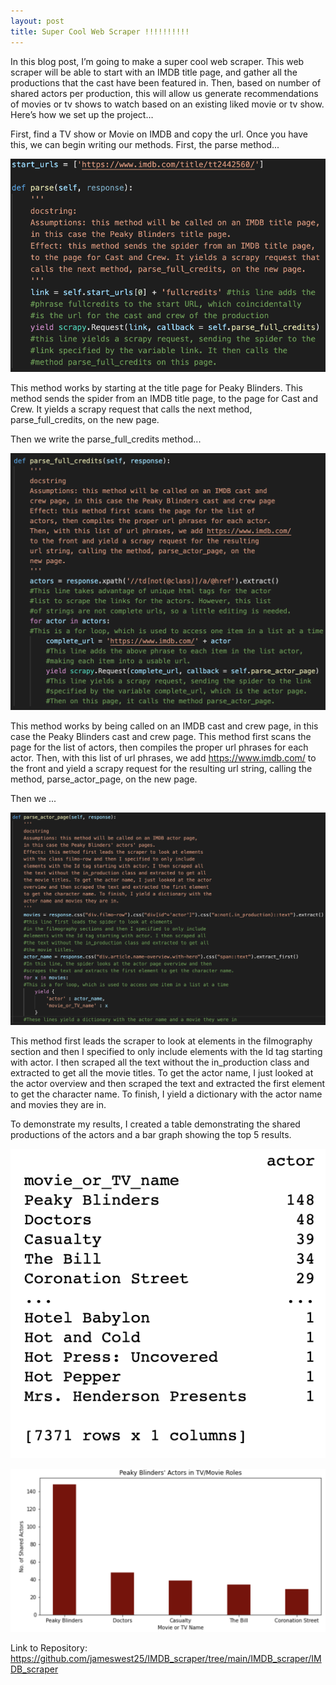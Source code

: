 ```yaml
---
layout: post
title: Super Cool Web Scraper !!!!!!!!!!
---
```

In this blog post, I’m going to make a super cool web scraper. This web scraper will be able to start with an IMDB title page, and gather all the productions that the cast have been featured in. Then, based on number of shared actors per production, this will allow us generate recommendations of movies or tv shows to watch based on an existing liked movie or tv show. Here’s how we set up the project…

First, find a TV show or Movie on IMDB and copy the url. Once you have this, we can begin writing our methods. First, the parse method...

![](https://github.com/jameswest25/IMDB_scraper/blob/main/IMDB_scraper/IMDB_scraper/Pictures/Screen%20Shot%202022-05-29%20at%203.46.59%20PM.png?raw=true)

This method works by starting at the title page for Peaky Blinders. This method sends the spider from an IMDB title page, to the page for Cast and Crew. It yields a scrapy request that calls the next method, parse_full_credits, on the new page. 

Then we write the parse_full_credits method... 

![](https://github.com/jameswest25/IMDB_scraper/blob/main/IMDB_scraper/IMDB_scraper/Pictures/Screen%20Shot%202022-05-29%20at%203.47.07%20PM.png?raw=true)

This method works by being called on an IMDB cast and
crew page, in this case the Peaky Blinders cast and crew page. This method first scans the page for the list of 
actors, then compiles the proper url phrases for each actor.
Then, with this list of url phrases, we add https://www.imdb.com/ to the front and yield a scrapy request for the resulting url string, calling the method, parse_actor_page, on the new page.

Then we ...

![](https://github.com/jameswest25/IMDB_scraper/blob/main/IMDB_scraper/IMDB_scraper/Pictures/Screen%20Shot%202022-05-29%20at%203.47.36%20PM.png?raw=true)

This method first leads the scraper to look at elements in the filmography section and then I specified to only include elements with the Id tag starting with actor. I then scraped all the text without the in_production class and extracted to get all the movie titles. To get the actor name, I just looked at the actor overview and then scraped the text and extracted the first element to get the character name. To finish, I yield a dictionary with the actor name and movies they are in.

To demonstrate my results, I created a table demonstrating the shared productions of the actors and a bar graph showing the top 5 results.

![](https://github.com/jameswest25/IMDB_scraper/blob/main/IMDB_scraper/IMDB_scraper/Pictures/Screen%20Shot%202022-05-04%20at%207.38.43%20PM.png?raw=true)

![](https://github.com/jameswest25/IMDB_scraper/blob/main/IMDB_scraper/IMDB_scraper/Pictures/Screen%20Shot%202022-05-29%20at%203.46.16%20PM.png?raw=true)

Link to Repository: https://github.com/jameswest25/IMDB_scraper/tree/main/IMDB_scraper/IMDB_scraper
